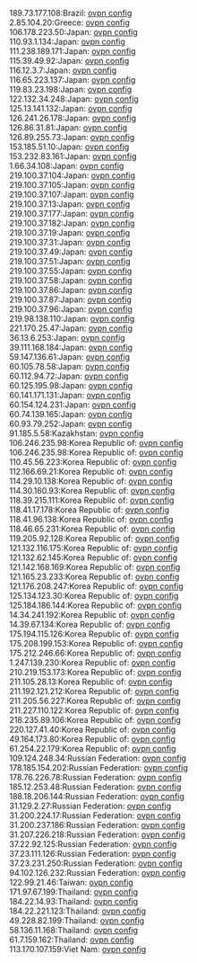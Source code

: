 189.73.177.108:Brazil: [ovpn config](vpn/189_73_177_108.ovpn)  
2.85.104.20:Greece: [ovpn config](vpn/2_85_104_20.ovpn)  
106.178.223.50:Japan: [ovpn config](vpn/106_178_223_50.ovpn)  
110.93.1.134:Japan: [ovpn config](vpn/110_93_1_134.ovpn)  
111.238.189.171:Japan: [ovpn config](vpn/111_238_189_171.ovpn)  
115.39.49.92:Japan: [ovpn config](vpn/115_39_49_92.ovpn)  
116.12.3.7:Japan: [ovpn config](vpn/116_12_3_7.ovpn)  
116.65.223.137:Japan: [ovpn config](vpn/116_65_223_137.ovpn)  
119.83.23.198:Japan: [ovpn config](vpn/119_83_23_198.ovpn)  
122.132.34.248:Japan: [ovpn config](vpn/122_132_34_248.ovpn)  
125.13.141.132:Japan: [ovpn config](vpn/125_13_141_132.ovpn)  
126.241.26.178:Japan: [ovpn config](vpn/126_241_26_178.ovpn)  
126.86.31.81:Japan: [ovpn config](vpn/126_86_31_81.ovpn)  
126.89.255.73:Japan: [ovpn config](vpn/126_89_255_73.ovpn)  
153.185.51.10:Japan: [ovpn config](vpn/153_185_51_10.ovpn)  
153.232.83.161:Japan: [ovpn config](vpn/153_232_83_161.ovpn)  
1.66.34.108:Japan: [ovpn config](vpn/1_66_34_108.ovpn)  
219.100.37.104:Japan: [ovpn config](vpn/219_100_37_104.ovpn)  
219.100.37.105:Japan: [ovpn config](vpn/219_100_37_105.ovpn)  
219.100.37.107:Japan: [ovpn config](vpn/219_100_37_107.ovpn)  
219.100.37.13:Japan: [ovpn config](vpn/219_100_37_13.ovpn)  
219.100.37.177:Japan: [ovpn config](vpn/219_100_37_177.ovpn)  
219.100.37.182:Japan: [ovpn config](vpn/219_100_37_182.ovpn)  
219.100.37.19:Japan: [ovpn config](vpn/219_100_37_19.ovpn)  
219.100.37.31:Japan: [ovpn config](vpn/219_100_37_31.ovpn)  
219.100.37.49:Japan: [ovpn config](vpn/219_100_37_49.ovpn)  
219.100.37.51:Japan: [ovpn config](vpn/219_100_37_51.ovpn)  
219.100.37.55:Japan: [ovpn config](vpn/219_100_37_55.ovpn)  
219.100.37.58:Japan: [ovpn config](vpn/219_100_37_58.ovpn)  
219.100.37.86:Japan: [ovpn config](vpn/219_100_37_86.ovpn)  
219.100.37.87:Japan: [ovpn config](vpn/219_100_37_87.ovpn)  
219.100.37.96:Japan: [ovpn config](vpn/219_100_37_96.ovpn)  
219.98.138.110:Japan: [ovpn config](vpn/219_98_138_110.ovpn)  
221.170.25.47:Japan: [ovpn config](vpn/221_170_25_47.ovpn)  
36.13.6.253:Japan: [ovpn config](vpn/36_13_6_253.ovpn)  
39.111.168.184:Japan: [ovpn config](vpn/39_111_168_184.ovpn)  
59.147.136.61:Japan: [ovpn config](vpn/59_147_136_61.ovpn)  
60.105.78.58:Japan: [ovpn config](vpn/60_105_78_58.ovpn)  
60.112.94.72:Japan: [ovpn config](vpn/60_112_94_72.ovpn)  
60.125.195.98:Japan: [ovpn config](vpn/60_125_195_98.ovpn)  
60.141.171.131:Japan: [ovpn config](vpn/60_141_171_131.ovpn)  
60.154.124.231:Japan: [ovpn config](vpn/60_154_124_231.ovpn)  
60.74.139.165:Japan: [ovpn config](vpn/60_74_139_165.ovpn)  
60.93.79.252:Japan: [ovpn config](vpn/60_93_79_252.ovpn)  
91.185.5.58:Kazakhstan: [ovpn config](vpn/91_185_5_58.ovpn)  
106.246.235.98:Korea Republic of: [ovpn config](vpn/106_246_235_98.ovpn)  
106.246.235.98:Korea Republic of: [ovpn config](vpn/106_246_235_98.ovpn)  
110.45.56.223:Korea Republic of: [ovpn config](vpn/110_45_56_223.ovpn)  
112.166.69.21:Korea Republic of: [ovpn config](vpn/112_166_69_21.ovpn)  
114.29.10.138:Korea Republic of: [ovpn config](vpn/114_29_10_138.ovpn)  
114.30.160.93:Korea Republic of: [ovpn config](vpn/114_30_160_93.ovpn)  
118.39.215.111:Korea Republic of: [ovpn config](vpn/118_39_215_111.ovpn)  
118.41.17.178:Korea Republic of: [ovpn config](vpn/118_41_17_178.ovpn)  
118.41.96.138:Korea Republic of: [ovpn config](vpn/118_41_96_138.ovpn)  
118.46.65.231:Korea Republic of: [ovpn config](vpn/118_46_65_231.ovpn)  
119.205.92.128:Korea Republic of: [ovpn config](vpn/119_205_92_128.ovpn)  
121.132.116.175:Korea Republic of: [ovpn config](vpn/121_132_116_175.ovpn)  
121.132.62.145:Korea Republic of: [ovpn config](vpn/121_132_62_145.ovpn)  
121.142.168.169:Korea Republic of: [ovpn config](vpn/121_142_168_169.ovpn)  
121.165.23.233:Korea Republic of: [ovpn config](vpn/121_165_23_233.ovpn)  
121.176.208.247:Korea Republic of: [ovpn config](vpn/121_176_208_247.ovpn)  
125.134.123.30:Korea Republic of: [ovpn config](vpn/125_134_123_30.ovpn)  
125.184.186.144:Korea Republic of: [ovpn config](vpn/125_184_186_144.ovpn)  
14.34.241.192:Korea Republic of: [ovpn config](vpn/14_34_241_192.ovpn)  
14.39.67.134:Korea Republic of: [ovpn config](vpn/14_39_67_134.ovpn)  
175.194.115.126:Korea Republic of: [ovpn config](vpn/175_194_115_126.ovpn)  
175.208.199.153:Korea Republic of: [ovpn config](vpn/175_208_199_153.ovpn)  
175.212.246.66:Korea Republic of: [ovpn config](vpn/175_212_246_66.ovpn)  
1.247.139.230:Korea Republic of: [ovpn config](vpn/1_247_139_230.ovpn)  
210.219.153.173:Korea Republic of: [ovpn config](vpn/210_219_153_173.ovpn)  
211.105.28.13:Korea Republic of: [ovpn config](vpn/211_105_28_13.ovpn)  
211.192.121.212:Korea Republic of: [ovpn config](vpn/211_192_121_212.ovpn)  
211.205.56.227:Korea Republic of: [ovpn config](vpn/211_205_56_227.ovpn)  
211.227.110.122:Korea Republic of: [ovpn config](vpn/211_227_110_122.ovpn)  
218.235.89.106:Korea Republic of: [ovpn config](vpn/218_235_89_106.ovpn)  
220.127.41.40:Korea Republic of: [ovpn config](vpn/220_127_41_40.ovpn)  
49.164.173.80:Korea Republic of: [ovpn config](vpn/49_164_173_80.ovpn)  
61.254.22.179:Korea Republic of: [ovpn config](vpn/61_254_22_179.ovpn)  
109.124.248.34:Russian Federation: [ovpn config](vpn/109_124_248_34.ovpn)  
178.185.154.202:Russian Federation: [ovpn config](vpn/178_185_154_202.ovpn)  
178.76.226.78:Russian Federation: [ovpn config](vpn/178_76_226_78.ovpn)  
185.12.253.48:Russian Federation: [ovpn config](vpn/185_12_253_48.ovpn)  
188.18.206.144:Russian Federation: [ovpn config](vpn/188_18_206_144.ovpn)  
31.129.2.27:Russian Federation: [ovpn config](vpn/31_129_2_27.ovpn)  
31.200.224.17:Russian Federation: [ovpn config](vpn/31_200_224_17.ovpn)  
31.200.237.186:Russian Federation: [ovpn config](vpn/31_200_237_186.ovpn)  
31.207.226.218:Russian Federation: [ovpn config](vpn/31_207_226_218.ovpn)  
37.22.92.125:Russian Federation: [ovpn config](vpn/37_22_92_125.ovpn)  
37.23.111.126:Russian Federation: [ovpn config](vpn/37_23_111_126.ovpn)  
37.23.231.250:Russian Federation: [ovpn config](vpn/37_23_231_250.ovpn)  
94.102.126.232:Russian Federation: [ovpn config](vpn/94_102_126_232.ovpn)  
122.99.21.46:Taiwan: [ovpn config](vpn/122_99_21_46.ovpn)  
171.97.67.199:Thailand: [ovpn config](vpn/171_97_67_199.ovpn)  
184.22.14.93:Thailand: [ovpn config](vpn/184_22_14_93.ovpn)  
184.22.221.123:Thailand: [ovpn config](vpn/184_22_221_123.ovpn)  
49.228.82.199:Thailand: [ovpn config](vpn/49_228_82_199.ovpn)  
58.136.11.168:Thailand: [ovpn config](vpn/58_136_11_168.ovpn)  
61.7.159.162:Thailand: [ovpn config](vpn/61_7_159_162.ovpn)  
113.170.107.159:Viet Nam: [ovpn config](vpn/113_170_107_159.ovpn)  

